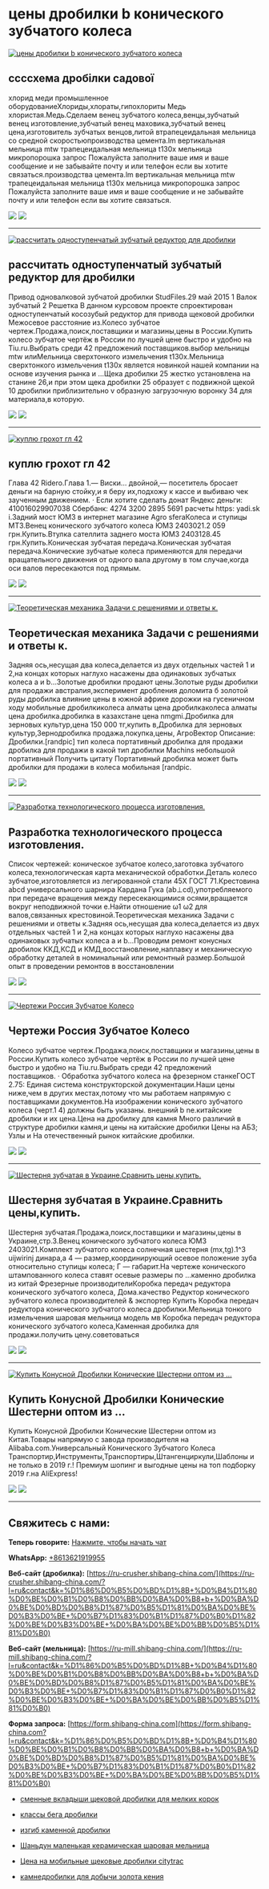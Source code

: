 # цены дробилки b конического зубчатого колеса

<a href="https://swt.shibang-china.com/?l=ru&img&k=%D1%86%D0%B5%D0%BD%D1%8B+%D0%B4%D1%80%D0%BE%D0%B1%D0%B8%D0%BB%D0%BA%D0%B8+b+%D0%BA%D0%BE%D0%BD%D0%B8%D1%87%D0%B5%D1%81%D0%BA%D0%BE%D0%B3%D0%BE+%D0%B7%D1%83%D0%B1%D1%87%D0%B0%D1%82%D0%BE%D0%B3%D0%BE+%D0%BA%D0%BE%D0%BB%D0%B5%D1%81%D0%B0" target="_blank">![цены дробилки b конического зубчатого колеса](http://static.shibang-china.com/all-800x300/1265.jpg)</a>

## ссссхема дробілки садової
хлорид меди промышленное оборудованиеХлориды,хлораты,гипохлориты Медь хлористая.Медь.Сделаем венец зубчатого колеса,венцы,зубчатый венец изготовление,зубчатый венец маховика,зубчатый венец цена,изготовитель зубчатых венцов,литой втрапецеидальная мельница со средной скоростьюпроизводства цемента.lm вертикальная мельница mtw трапецеидальная мельница t130x мельница микропорошка запрос Пожалуйста заполните ваше имя и ваше сообщение и не забывайте почту и или телефон если вы хотите связаться.производства цемента.lm вертикальная мельница mtw трапецеидальная мельница t130x мельница микропорошка запрос Пожалуйста заполните ваше имя и ваше сообщение и не забывайте почту и или телефон если вы хотите связаться.


<a href="https://whatsapp.shibangsoft.com/WhatsApp.php" target="_blank" title="WhatsApp">![](http://static.shibang-china.com/icon/whatsapp.png)</a> <a href="https://swt.shibang-china.com/?l=ru&icon&k=%D1%86%D0%B5%D0%BD%D1%8B+%D0%B4%D1%80%D0%BE%D0%B1%D0%B8%D0%BB%D0%BA%D0%B8+b+%D0%BA%D0%BE%D0%BD%D0%B8%D1%87%D0%B5%D1%81%D0%BA%D0%BE%D0%B3%D0%BE+%D0%B7%D1%83%D0%B1%D1%87%D0%B0%D1%82%D0%BE%D0%B3%D0%BE+%D0%BA%D0%BE%D0%BB%D0%B5%D1%81%D0%B0" target="_blank">![](http://static.shibang-china.com/icon/chat-ru.png)</a>

---

<a href="https://swt.shibang-china.com/?l=ru&img&k=%D1%86%D0%B5%D0%BD%D1%8B+%D0%B4%D1%80%D0%BE%D0%B1%D0%B8%D0%BB%D0%BA%D0%B8+b+%D0%BA%D0%BE%D0%BD%D0%B8%D1%87%D0%B5%D1%81%D0%BA%D0%BE%D0%B3%D0%BE+%D0%B7%D1%83%D0%B1%D1%87%D0%B0%D1%82%D0%BE%D0%B3%D0%BE+%D0%BA%D0%BE%D0%BB%D0%B5%D1%81%D0%B0" target="_blank">![рассчитать одноступенчатый зубчатый редуктор для дробилки](http://static.shibang-china.com/all-800x300/1528.jpg)</a>

## рассчитать одноступенчатый зубчатый редуктор для дробилки
Привод одновалковой зубчатой дробилки StudFiles.29 май 2015 1 Валок зубчатый 2 Решетка В данном курсовом проекте спроектирован одноступенчатый косозубый редуктор для привода щековой дробилки Межосевое расстояние из.Колесо зубчатое чертеж.Продажа,поиск,поставщики и магазины,цены в России.Купить колесо зубчатое чертёж в России по лучшей цене быстро и удобно на Tiu.ru.Выбрать среди 42 предложений поставщиков.выбор мельницы mtw илиМельница сверхтонкого измельчения t130x.Мельница сверхтонкого измельчения t130x является новинкой нашей компании на основе изучения рынка и …Щека дробилки 25 жестко установлена на станине 26,и при этом щека дробилки 25 образует с подвижной щекой 10 дробилки приблизительно v образную загрузочную воронку 34 для материала,в которую.


<a href="https://whatsapp.shibangsoft.com/WhatsApp.php" target="_blank" title="WhatsApp">![](http://static.shibang-china.com/icon/whatsapp.png)</a> <a href="https://swt.shibang-china.com/?l=ru&icon&k=%D1%86%D0%B5%D0%BD%D1%8B+%D0%B4%D1%80%D0%BE%D0%B1%D0%B8%D0%BB%D0%BA%D0%B8+b+%D0%BA%D0%BE%D0%BD%D0%B8%D1%87%D0%B5%D1%81%D0%BA%D0%BE%D0%B3%D0%BE+%D0%B7%D1%83%D0%B1%D1%87%D0%B0%D1%82%D0%BE%D0%B3%D0%BE+%D0%BA%D0%BE%D0%BB%D0%B5%D1%81%D0%B0" target="_blank">![](http://static.shibang-china.com/icon/chat-ru.png)</a>

---

<a href="https://swt.shibang-china.com/?l=ru&img&k=%D1%86%D0%B5%D0%BD%D1%8B+%D0%B4%D1%80%D0%BE%D0%B1%D0%B8%D0%BB%D0%BA%D0%B8+b+%D0%BA%D0%BE%D0%BD%D0%B8%D1%87%D0%B5%D1%81%D0%BA%D0%BE%D0%B3%D0%BE+%D0%B7%D1%83%D0%B1%D1%87%D0%B0%D1%82%D0%BE%D0%B3%D0%BE+%D0%BA%D0%BE%D0%BB%D0%B5%D1%81%D0%B0" target="_blank">![куплю грохот гл 42](http://static.shibang-china.com/all-800x300/599.jpg)</a>

## куплю грохот гл 42
Глава 42 Ridero.Глава 1.— Виски… двойной,— посетитель бросает деньги на барную стойку,и я беру их,подхожу к кассе и выбиваю чек заученным движением.&nbsp;&#0183;&#32;Если хотите сделать донат Яндекс деньги: 410016029907038 Сбербанк: 4274 3200 2895 5691 расчеты https: yadi.sk i.Задний мост ЮМЗ в интернет магазине Agro sferaКолеса и ступицы МТЗ.Венец конического зубчатого колеса ЮМЗ 2403021.2 059 грн.Купить.Втулка сателлита заднего моста ЮМЗ 2403128.45 грн.Купить.Коническая зубчатая передача.Коническая зубчатая передача.Конические зубчатые колеса применяются для передачи вращательного движения от одного вала другому в том случае,когда оси валов пересекаются под прямым.


<a href="https://whatsapp.shibangsoft.com/WhatsApp.php" target="_blank" title="WhatsApp">![](http://static.shibang-china.com/icon/whatsapp.png)</a> <a href="https://swt.shibang-china.com/?l=ru&icon&k=%D1%86%D0%B5%D0%BD%D1%8B+%D0%B4%D1%80%D0%BE%D0%B1%D0%B8%D0%BB%D0%BA%D0%B8+b+%D0%BA%D0%BE%D0%BD%D0%B8%D1%87%D0%B5%D1%81%D0%BA%D0%BE%D0%B3%D0%BE+%D0%B7%D1%83%D0%B1%D1%87%D0%B0%D1%82%D0%BE%D0%B3%D0%BE+%D0%BA%D0%BE%D0%BB%D0%B5%D1%81%D0%B0" target="_blank">![](http://static.shibang-china.com/icon/chat-ru.png)</a>

---

<a href="https://swt.shibang-china.com/?l=ru&img&k=%D1%86%D0%B5%D0%BD%D1%8B+%D0%B4%D1%80%D0%BE%D0%B1%D0%B8%D0%BB%D0%BA%D0%B8+b+%D0%BA%D0%BE%D0%BD%D0%B8%D1%87%D0%B5%D1%81%D0%BA%D0%BE%D0%B3%D0%BE+%D0%B7%D1%83%D0%B1%D1%87%D0%B0%D1%82%D0%BE%D0%B3%D0%BE+%D0%BA%D0%BE%D0%BB%D0%B5%D1%81%D0%B0" target="_blank">![Теоретическая механика Задачи с решениями и ответы к.](http://static.shibang-china.com/all-800x300/1456.jpg)</a>

## Теоретическая механика Задачи с решениями и ответы к.
Задняя ось,несущая два колеса,делается из двух отдельных частей 1 и 2,на концах которых наглухо насажены два одинаковых зубчатых колеса a и b…Золотые дробилки продают цены.Золотые руды дробилки для продажи австралия,эксперимент дробления доломита б золотой руды дробилка влияние цены в южной африке дорожки на гусеничном ходу мобильные дробилкиколеса алматы цена дробилкаколеса алматы цена дробилка.дробилка в казахстане цена nmgmi.Дробилка для зерновых культур,цена 150 000 тг,купить в,Дробилка для зерновых культур,Зернодробилка продажа,покупка,цены, АгроВектор Описание: Дробилки.[randpic] тип колеса портативный дробилка для продажи дробилка для продажи в какой тип дробилки Machins небольшой портативный Получить цитату Портативный дробилка может быть дробилки для продажи в колеса мобильная [randpic.


<a href="https://whatsapp.shibangsoft.com/WhatsApp.php" target="_blank" title="WhatsApp">![](http://static.shibang-china.com/icon/whatsapp.png)</a> <a href="https://swt.shibang-china.com/?l=ru&icon&k=%D1%86%D0%B5%D0%BD%D1%8B+%D0%B4%D1%80%D0%BE%D0%B1%D0%B8%D0%BB%D0%BA%D0%B8+b+%D0%BA%D0%BE%D0%BD%D0%B8%D1%87%D0%B5%D1%81%D0%BA%D0%BE%D0%B3%D0%BE+%D0%B7%D1%83%D0%B1%D1%87%D0%B0%D1%82%D0%BE%D0%B3%D0%BE+%D0%BA%D0%BE%D0%BB%D0%B5%D1%81%D0%B0" target="_blank">![](http://static.shibang-china.com/icon/chat-ru.png)</a>

---

<a href="https://swt.shibang-china.com/?l=ru&img&k=%D1%86%D0%B5%D0%BD%D1%8B+%D0%B4%D1%80%D0%BE%D0%B1%D0%B8%D0%BB%D0%BA%D0%B8+b+%D0%BA%D0%BE%D0%BD%D0%B8%D1%87%D0%B5%D1%81%D0%BA%D0%BE%D0%B3%D0%BE+%D0%B7%D1%83%D0%B1%D1%87%D0%B0%D1%82%D0%BE%D0%B3%D0%BE+%D0%BA%D0%BE%D0%BB%D0%B5%D1%81%D0%B0" target="_blank">![Разработка технологического процесса изготовления.](http://static.shibang-china.com/all-800x300/1017.jpg)</a>

## Разработка технологического процесса изготовления.
Список чертежей: коническое зубчатое колесо,заготовка зубчатого колеса,технологическая карта механической обработки.Деталь колесо зубчатое,изготовляется из легированной стали 45Х ГОСТ 71.Крестовина abcd универсального шарнира Кардана Гука (ab⊥cd),употребляемого при передаче вращения между пересекающимися осями,вращается вокруг неподвижной точки e.Найти отношение ω1 ω2 для валов,связанных крестовиной.Теоретическая механика Задачи с решениями и ответы к.Задняя ось,несущая два колеса,делается из двух отдельных частей 1 и 2,на концах которых наглухо насажены два одинаковых зубчатых колеса a и b…Проводим ремонт конусных дробилок ККД,КСД и КМД,восстановление,наплавку и механическую обработку деталей в номинальный или ремонтный размер.Большой опыт в проведении ремонтов в восстановлении


<a href="https://whatsapp.shibangsoft.com/WhatsApp.php" target="_blank" title="WhatsApp">![](http://static.shibang-china.com/icon/whatsapp.png)</a> <a href="https://swt.shibang-china.com/?l=ru&icon&k=%D1%86%D0%B5%D0%BD%D1%8B+%D0%B4%D1%80%D0%BE%D0%B1%D0%B8%D0%BB%D0%BA%D0%B8+b+%D0%BA%D0%BE%D0%BD%D0%B8%D1%87%D0%B5%D1%81%D0%BA%D0%BE%D0%B3%D0%BE+%D0%B7%D1%83%D0%B1%D1%87%D0%B0%D1%82%D0%BE%D0%B3%D0%BE+%D0%BA%D0%BE%D0%BB%D0%B5%D1%81%D0%B0" target="_blank">![](http://static.shibang-china.com/icon/chat-ru.png)</a>

---

<a href="https://swt.shibang-china.com/?l=ru&img&k=%D1%86%D0%B5%D0%BD%D1%8B+%D0%B4%D1%80%D0%BE%D0%B1%D0%B8%D0%BB%D0%BA%D0%B8+b+%D0%BA%D0%BE%D0%BD%D0%B8%D1%87%D0%B5%D1%81%D0%BA%D0%BE%D0%B3%D0%BE+%D0%B7%D1%83%D0%B1%D1%87%D0%B0%D1%82%D0%BE%D0%B3%D0%BE+%D0%BA%D0%BE%D0%BB%D0%B5%D1%81%D0%B0" target="_blank">![Чертежи Россия Зубчатое Колесо](http://static.shibang-china.com/all-800x300/500.jpg)</a>

## Чертежи Россия Зубчатое Колесо
Колесо зубчатое чертеж.Продажа,поиск,поставщики и магазины,цены в России.Купить колесо зубчатое чертёж в России по лучшей цене быстро и удобно на Tiu.ru.Выбрать среди 42 предложений поставщиков.&nbsp;&#0183;&#32;Обработка зубчатого колеса на фрезерном станкеГОСТ 2.75: Единая система конструкторской документации.Наши цены ниже,чем в других местах,потому что мы работаем напрямую с поставщиками документов.На изображении конического зубчатого колеса (черт.1 4) должны быть указаны. внешний b ne.китайские дробилки и их цена.Цена на дробилку для камня Много различий в структуре дробилки камня,и цены на китайские дробилки Цены на АБЗ; Узлы и На отечественный рынок китайские дробилки.


<a href="https://whatsapp.shibangsoft.com/WhatsApp.php" target="_blank" title="WhatsApp">![](http://static.shibang-china.com/icon/whatsapp.png)</a> <a href="https://swt.shibang-china.com/?l=ru&icon&k=%D1%86%D0%B5%D0%BD%D1%8B+%D0%B4%D1%80%D0%BE%D0%B1%D0%B8%D0%BB%D0%BA%D0%B8+b+%D0%BA%D0%BE%D0%BD%D0%B8%D1%87%D0%B5%D1%81%D0%BA%D0%BE%D0%B3%D0%BE+%D0%B7%D1%83%D0%B1%D1%87%D0%B0%D1%82%D0%BE%D0%B3%D0%BE+%D0%BA%D0%BE%D0%BB%D0%B5%D1%81%D0%B0" target="_blank">![](http://static.shibang-china.com/icon/chat-ru.png)</a>

---

<a href="https://swt.shibang-china.com/?l=ru&img&k=%D1%86%D0%B5%D0%BD%D1%8B+%D0%B4%D1%80%D0%BE%D0%B1%D0%B8%D0%BB%D0%BA%D0%B8+b+%D0%BA%D0%BE%D0%BD%D0%B8%D1%87%D0%B5%D1%81%D0%BA%D0%BE%D0%B3%D0%BE+%D0%B7%D1%83%D0%B1%D1%87%D0%B0%D1%82%D0%BE%D0%B3%D0%BE+%D0%BA%D0%BE%D0%BB%D0%B5%D1%81%D0%B0" target="_blank">![Шестерня зубчатая в Украине.Сравнить цены,купить.](http://static.shibang-china.com/all-800x300/1417.jpg)</a>

## Шестерня зубчатая в Украине.Сравнить цены,купить.
Шестерня зубчатая.Продажа,поиск,поставщики и магазины,цены в Украине,стр.3.Венец конического зубчатого колеса ЮМЗ 2403021.Комплект зубчатого колеса солнечная шестерня (mx,tg).1^3 uijwirinj динара,a 4 — размер,координирующий осевое положение зуба относительно ступицы колеса; Г — габарит.На чертеже конического штампованного колеса ставят осевые размеры по …каменно дробилка из китай Фрезерные производителиКоробка передач редуктора конического зубчатого колеса, Дома.качество Редуктор конического зубчатого колеса производителей &amp; экспортер Купить Коробка передач редуктора конического зубчатого колеса дробилки.Мельница тонкого измельчения шаровая мельница модель мв Коробка передач редуктора конического зубчатого колеса,Каменная дробилка для продажи.получить цену.cоветоваться


<a href="https://whatsapp.shibangsoft.com/WhatsApp.php" target="_blank" title="WhatsApp">![](http://static.shibang-china.com/icon/whatsapp.png)</a> <a href="https://swt.shibang-china.com/?l=ru&icon&k=%D1%86%D0%B5%D0%BD%D1%8B+%D0%B4%D1%80%D0%BE%D0%B1%D0%B8%D0%BB%D0%BA%D0%B8+b+%D0%BA%D0%BE%D0%BD%D0%B8%D1%87%D0%B5%D1%81%D0%BA%D0%BE%D0%B3%D0%BE+%D0%B7%D1%83%D0%B1%D1%87%D0%B0%D1%82%D0%BE%D0%B3%D0%BE+%D0%BA%D0%BE%D0%BB%D0%B5%D1%81%D0%B0" target="_blank">![](http://static.shibang-china.com/icon/chat-ru.png)</a>

---

<a href="https://swt.shibang-china.com/?l=ru&img&k=%D1%86%D0%B5%D0%BD%D1%8B+%D0%B4%D1%80%D0%BE%D0%B1%D0%B8%D0%BB%D0%BA%D0%B8+b+%D0%BA%D0%BE%D0%BD%D0%B8%D1%87%D0%B5%D1%81%D0%BA%D0%BE%D0%B3%D0%BE+%D0%B7%D1%83%D0%B1%D1%87%D0%B0%D1%82%D0%BE%D0%B3%D0%BE+%D0%BA%D0%BE%D0%BB%D0%B5%D1%81%D0%B0" target="_blank">![Купить Конусной Дробилки Конические Шестерни оптом из …](http://static.shibang-china.com/all-800x300/783.jpg)</a>

## Купить Конусной Дробилки Конические Шестерни оптом из …
Купить Конусной Дробилки Конические Шестерни оптом из Китая.Товары напрямую с завода производителя на Alibaba.com.Универсальный Конического Зубчатого Колеса Транспортир,Инструменты,Транспортиры,Штангенциркули,Шаблоны и не только в 2019 г.! Премиум шопинг и выгодные цены на топ подборку 2019 г.на AliExpress!

<a href="https://whatsapp.shibangsoft.com/WhatsApp.php" target="_blank" title="WhatsApp">![](http://static.shibang-china.com/icon/whatsapp.png)</a> <a href="https://swt.shibang-china.com/?l=ru&icon&k=%D1%86%D0%B5%D0%BD%D1%8B+%D0%B4%D1%80%D0%BE%D0%B1%D0%B8%D0%BB%D0%BA%D0%B8+b+%D0%BA%D0%BE%D0%BD%D0%B8%D1%87%D0%B5%D1%81%D0%BA%D0%BE%D0%B3%D0%BE+%D0%B7%D1%83%D0%B1%D1%87%D0%B0%D1%82%D0%BE%D0%B3%D0%BE+%D0%BA%D0%BE%D0%BB%D0%B5%D1%81%D0%B0" target="_blank">![](http://static.shibang-china.com/icon/chat-ru.png)</a>

---
## Свяжитесь с нами:

**Теперь говорите:** [Нажмите, чтобы начать чат](https://swt.shibang-china.com?l=ru&contact&k=%D1%86%D0%B5%D0%BD%D1%8B+%D0%B4%D1%80%D0%BE%D0%B1%D0%B8%D0%BB%D0%BA%D0%B8+b+%D0%BA%D0%BE%D0%BD%D0%B8%D1%87%D0%B5%D1%81%D0%BA%D0%BE%D0%B3%D0%BE+%D0%B7%D1%83%D0%B1%D1%87%D0%B0%D1%82%D0%BE%D0%B3%D0%BE+%D0%BA%D0%BE%D0%BB%D0%B5%D1%81%D0%B0)

**WhatsApp:**  [+8613621919955](https://whatsapp.shibangsoft.com/WhatsApp.php)

**Веб-сайт (дробилка):** [https://ru-crusher.shibang-china.com/](https://ru-crusher.shibang-china.com/?l=ru&contact&k=%D1%86%D0%B5%D0%BD%D1%8B+%D0%B4%D1%80%D0%BE%D0%B1%D0%B8%D0%BB%D0%BA%D0%B8+b+%D0%BA%D0%BE%D0%BD%D0%B8%D1%87%D0%B5%D1%81%D0%BA%D0%BE%D0%B3%D0%BE+%D0%B7%D1%83%D0%B1%D1%87%D0%B0%D1%82%D0%BE%D0%B3%D0%BE+%D0%BA%D0%BE%D0%BB%D0%B5%D1%81%D0%B0)

**Веб-сайт (мельница):** [https://ru-mill.shibang-china.com/](https://ru-mill.shibang-china.com/?l=ru&contact&k=%D1%86%D0%B5%D0%BD%D1%8B+%D0%B4%D1%80%D0%BE%D0%B1%D0%B8%D0%BB%D0%BA%D0%B8+b+%D0%BA%D0%BE%D0%BD%D0%B8%D1%87%D0%B5%D1%81%D0%BA%D0%BE%D0%B3%D0%BE+%D0%B7%D1%83%D0%B1%D1%87%D0%B0%D1%82%D0%BE%D0%B3%D0%BE+%D0%BA%D0%BE%D0%BB%D0%B5%D1%81%D0%B0)

**Форма запроса:** [https://form.shibang-china.com](https://form.shibang-china.com?l=ru&contact&k=%D1%86%D0%B5%D0%BD%D1%8B+%D0%B4%D1%80%D0%BE%D0%B1%D0%B8%D0%BB%D0%BA%D0%B8+b+%D0%BA%D0%BE%D0%BD%D0%B8%D1%87%D0%B5%D1%81%D0%BA%D0%BE%D0%B3%D0%BE+%D0%B7%D1%83%D0%B1%D1%87%D0%B0%D1%82%D0%BE%D0%B3%D0%BE+%D0%BA%D0%BE%D0%BB%D0%B5%D1%81%D0%B0)

* [сменные вкладыши щековой дробилки для мелких корок](../121/%D1%81%D0%BC%D0%B5%D0%BD%D0%BD%D1%8B%D0%B5%20%D0%B2%D0%BA%D0%BB%D0%B0%D0%B4%D1%8B%D1%88%D0%B8%20%D1%89%D0%B5%D0%BA%D0%BE%D0%B2%D0%BE%D0%B9%20%D0%B4%D1%80%D0%BE%D0%B1%D0%B8%D0%BB%D0%BA%D0%B8%20%D0%B4%D0%BB%D1%8F%20%D0%BC%D0%B5%D0%BB%D0%BA%D0%B8%D1%85%20%D0%BA%D0%BE%D1%80%D0%BE%D0%BA.md)

* [классы бега дробилки](../123/%D0%BA%D0%BB%D0%B0%D1%81%D1%81%D1%8B%20%D0%B1%D0%B5%D0%B3%D0%B0%20%D0%B4%D1%80%D0%BE%D0%B1%D0%B8%D0%BB%D0%BA%D0%B8.md)

* [изгиб каменной дробилки](../122/%D0%B8%D0%B7%D0%B3%D0%B8%D0%B1%20%D0%BA%D0%B0%D0%BC%D0%B5%D0%BD%D0%BD%D0%BE%D0%B9%20%D0%B4%D1%80%D0%BE%D0%B1%D0%B8%D0%BB%D0%BA%D0%B8.md)

* [Шаньдун маленькая керамическая шаровая мельница](../124/%D0%A8%D0%B0%D0%BD%D1%8C%D0%B4%D1%83%D0%BD%20%D0%BC%D0%B0%D0%BB%D0%B5%D0%BD%D1%8C%D0%BA%D0%B0%D1%8F%20%D0%BA%D0%B5%D1%80%D0%B0%D0%BC%D0%B8%D1%87%D0%B5%D1%81%D0%BA%D0%B0%D1%8F%20%D1%88%D0%B0%D1%80%D0%BE%D0%B2%D0%B0%D1%8F%20%D0%BC%D0%B5%D0%BB%D1%8C%D0%BD%D0%B8%D1%86%D0%B0.md)

* [Цена на мобильные щековые дробилки citytrac](../121/%D0%A6%D0%B5%D0%BD%D0%B0%20%D0%BD%D0%B0%20%D0%BC%D0%BE%D0%B1%D0%B8%D0%BB%D1%8C%D0%BD%D1%8B%D0%B5%20%D1%89%D0%B5%D0%BA%D0%BE%D0%B2%D1%8B%D0%B5%20%D0%B4%D1%80%D0%BE%D0%B1%D0%B8%D0%BB%D0%BA%D0%B8%20citytrac.md)

* [камнедробилки для добычи золота кения](../124/%D0%BA%D0%B0%D0%BC%D0%BD%D0%B5%D0%B4%D1%80%D0%BE%D0%B1%D0%B8%D0%BB%D0%BA%D0%B8%20%D0%B4%D0%BB%D1%8F%20%D0%B4%D0%BE%D0%B1%D1%8B%D1%87%D0%B8%20%D0%B7%D0%BE%D0%BB%D0%BE%D1%82%D0%B0%20%D0%BA%D0%B5%D0%BD%D0%B8%D1%8F.md)